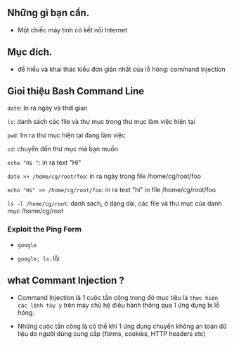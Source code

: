 ## Những gì bạn cần.

- Một chiếc máy tính có kết nối Internet

## Mục đích.

- để hiểu và khai thác kiểu đơn giản nhất của lỗ hỏng: command injection

## Gioi thiệu Bash Command Line

`date`: In ra ngày và thời gian

`ls`: danh sách các file và thư mục trong thư mục làm việc hiện tại

`pwd`: Im ra thư mục hiện tại đang làm việc

`cd`: chuyển đến thư mục mà bạn muốn

`echo "Hi "`: in ra text "Hi"

`date >> /home/cg/root/foo`: in ra ngày trong file /home/cg/root/foo

`echo "Hi" >> /home/cg/root/foo`: in ra text "hi" in file /home/cg/root/foo

`ls -l /home/cg/root`: danh sach, ở dạng dài, các file và thư mục của danh mục /home/cg/root

### Exploit the Ping Form 

- `google`

- `google; ls`: lỗi 

## what Commant Injection ?

- Command Injection là 1 cuộc tấn công trong đó mục tiêu là `thực hiện các lệnh tùy ý` trên máy chủ hệ điều hành thông qua 1 ứng dụng bị lỗ hỏng.

- Những cuộc tấn công là có thể khi 1 ứng dụng chuyển không  an toàn dữ liệu do người dùng cung cấp (forms, cookies, HTTP headers etc)
